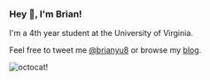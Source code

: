 ### Hey 👋, I'm Brian!

I'm a 4th year student at the University of Virginia. <!-- I'm currently interning at Affirm and have interned at Google and Stripe in the past. -->

Feel free to tweet me [@brianyu8](https://twitter.com/brianyu8) or browse my [blog](https://byu.io).

![octocat!](https://user-images.githubusercontent.com/5713670/87202985-820dcb80-c2b6-11ea-9f56-7ec461c497c3.gif)

<!--
**brian-yu/brian-yu** is a ✨ _special_ ✨ repository because its `README.md` (this file) appears on your GitHub profile.

Here are some ideas to get you started:

- 🔭 I’m currently working on ...
- 🌱 I’m currently learning ...
- 👯 I’m looking to collaborate on ...
- 🤔 I’m looking for help with ...
- 💬 Ask me about ...
- 📫 How to reach me: ...
- 😄 Pronouns: ...
- ⚡ Fun fact: ...
-->
